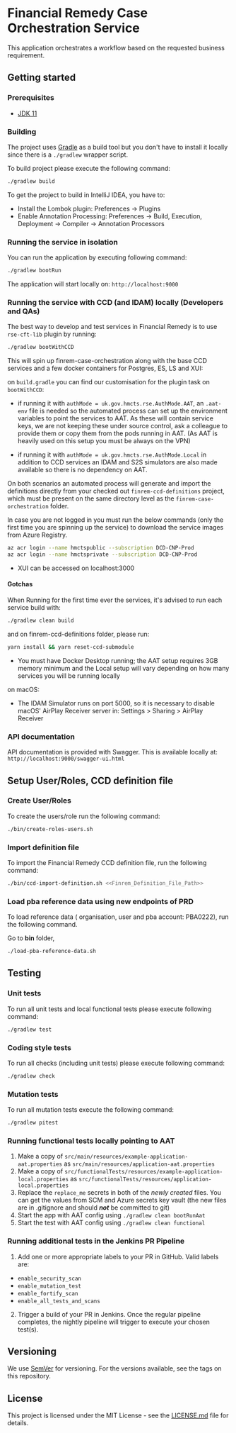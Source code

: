 # Financial Remedy Case Orchestration Service

This application orchestrates a workflow based on the requested business requirement.

## Getting started

### Prerequisites

- [JDK 11](https://www.oracle.com/java)

### Building

The project uses [Gradle](https://gradle.org) as a build tool but you don't have to install it locally since there is a
`./gradlew` wrapper script.

To build project please execute the following command:

```bash
./gradlew build
```

To get the project to build in IntelliJ IDEA, you have to:

 - Install the Lombok plugin: Preferences -> Plugins
 - Enable Annotation Processing: Preferences -> Build, Execution, Deployment -> Compiler -> Annotation Processors

### Running the service in isolation

You can run the application by executing following command:

```bash
./gradlew bootRun
```

The application will start locally on: `http://localhost:9000`

### Running the service with CCD (and IDAM) locally (Developers and QAs)

The best way to develop and test services in Financial Remedy is to use `rse-cft-lib` plugin by running:

```bash
./gradlew bootWithCCD
```

This will spin up finrem-case-orchestration along with the base CCD services 
and a few docker containers for Postgres, ES, LS and XUI:

on `build.gradle` you can find our customisation for the plugin task on `bootWithCCD`:

- if running it with `authMode = uk.gov.hmcts.rse.AuthMode.AAT`, 
an `.aat-env` file is needed so the automated process can set up the environment variables
to point the services to AAT. As these will contain service keys, we are not keeping these under source control, 
ask a colleague to provide them or copy them from the pods running in AAT.
(As AAT is heavily used on this setup you must be always on the VPN)

- if running it with `authMode = uk.gov.hmcts.rse.AuthMode.Local` in addition to CCD services an IDAM and S2S simulators
are also made available so there is no dependency on AAT. 

  
On both scenarios an automated process will generate and import the definitions directly from your checked out
`finrem-ccd-definitions` project, which must be present on the same directory level as the `finrem-case-orchestration` folder.

In case you are not logged in you must run the below commands 
(only the first time you are spinning up the service) 
to download the service images from Azure Registry.
```bash
az acr login --name hmctspublic --subscription DCD-CNP-Prod
az acr login --name hmctsprivate --subscription DCD-CNP-Prod
```

- XUI can be accessed on localhost:3000

#### Gotchas
When Running for the first time ever the services, it's advised to run each service build with:

```bash
./gradlew clean build
```

and on finrem-ccd-definitions folder, please run:

```bash
yarn install && yarn reset-ccd-submodule
```

- You must have Docker Desktop running; the AAT setup requires 3GB memory minimum and the Local setup will vary depending on how many services you will be running locally

on macOS:
- The IDAM Simulator runs on port 5000, so it is necessary to disable macOS' AirPlay Receiver server in: 
Settings > Sharing > AirPlay Receiver

### API documentation

API documentation is provided with Swagger. This is available locally at: `http://localhost:9000/swagger-ui.html`

## Setup User/Roles, CCD definition file

### Create User/Roles

To create the users/role run the following command:

```bash
./bin/create-roles-users.sh
```
### Import definition file

To import the Financial Remedy CCD definition file, run the following command:

```bash
./bin/ccd-import-definition.sh <<Finrem_Definition_File_Path>>
```

### Load pba reference data using new endpoints of PRD

To load reference data ( organisation, user and pba account: PBA0222), run the following command.

Go to **bin** folder,

```bash
./load-pba-reference-data.sh
```

## Testing

### Unit tests

To run all unit tests and local functional tests please execute following command:

```bash
./gradlew test
```

### Coding style tests

To run all checks (including unit tests) please execute following command:

```bash
./gradlew check
```

### Mutation tests

To run all mutation tests execute the following command:

```bash
./gradlew pitest
```

### Running functional tests locally pointing to AAT

1. Make a copy of `src/main/resources/example-application-aat.properties` as `src/main/resources/application-aat.properties`
2. Make a copy of `src/functionalTests/resources/example-application-local.properties` as `src/functionalTests/resources/application-local.properties`
3. Replace the `replace_me` secrets in both of the _newly created_ files.
   You can get the values from SCM and Azure secrets key vault (the new files are in .gitignore and should ***not*** be committed to git)
4. Start the app with AAT config using `./gradlew clean bootRunAat`
5. Start the test with AAT config using `./gradlew clean functional`

### Running additional tests in the Jenkins PR Pipeline

1. Add one or more appropriate labels to your PR in GitHub. Valid labels are:

- ```enable_security_scan```
- ```enable_mutation_test```
- ```enable_fortify_scan```
- ```enable_all_tests_and_scans```

2. Trigger a build of your PR in Jenkins.  Once the regular pipeline completes, the nightly pipeline will trigger to execute your chosen test(s).

## Versioning

We use [SemVer](http://semver.org/) for versioning.
For the versions available, see the tags on this repository.

## License

This project is licensed under the MIT License - see the [LICENSE.md](LICENSE.md) file for details.
